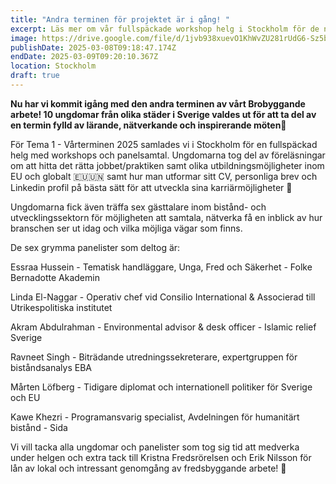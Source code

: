 ```yaml
---
title: "Andra terminen för projektet är i gång! "
excerpt: Läs mer om vår fullspäckade workshop helg i Stockholm för de nya deltagarna!
image: https://drive.google.com/file/d/1jvb938xuevO1KhWvZU281rUdG6-Sz5b5/view?usp=drive_link
publishDate: 2025-03-08T09:18:47.174Z
endDate: 2025-03-09T09:20:10.367Z
location: Stockholm
draft: true
---
```

<!--StartFragment-->

**Nu har vi kommit igång med den andra terminen av vårt Brobyggande arbete! 10 ungdomar från olika städer i Sverige valdes ut för att ta del av en termin fylld av lärande, nätverkande och inspirerande möten🌟**



För Tema 1 - Vårterminen 2025 samlades vi i Stockholm för en fullspäckad helg med workshops och panelsamtal. Ungdomarna tog del av föreläsningar om att hitta det rätta jobbet/praktiken samt olika utbildningsmöjligheter inom EU och globalt 🇪🇺🇺🇳 samt hur man utformar sitt CV, personliga brev och Linkedin profil på bästa sätt för att utveckla sina karriärmöjligheter 💼



Ungdomarna fick även träffa sex gästtalare inom bistånd- och utvecklingssektorn för möjligheten att samtala, nätverka få en inblick av hur branschen ser ut idag och vilka möjliga vägar som finns.



De sex grymma panelister som deltog är:

Essraa Hussein - Tematisk handläggare, Unga, Fred och Säkerhet - Folke Bernadotte Akademin

Linda El-Naggar - Operativ chef vid Consilio International & Associerad till Utrikespolitiska institutet

Akram Abdulrahman - Environmental advisor & desk officer - Islamic relief Sverige

Ravneet Singh - Biträdande utredningssekreterare, expertgruppen för biståndsanalys EBA

Mårten Löfberg - Tidigare diplomat och internationell politiker för Sverige och EU

Kawe Khezri - Programansvarig specialist, Avdelningen för humanitärt bistånd - Sida



Vi vill tacka alla ungdomar och panelister som tog sig tid att medverka under helgen och extra tack till Kristna Fredsrörelsen och Erik Nilsson för lån av lokal och intressant genomgång av fredsbyggande arbete! 🙏



<!--EndFragment-->